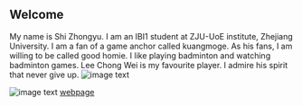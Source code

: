 ## Welcome 

My name is Shi Zhongyu. 
I am an IBI1 student at ZJU-UoE institute, Zhejiang University.
I am a fan of a game anchor called kuangmoge. As his fans, I am willing to be called good homie.
I like playing badminton and watching badminton games. Lee Chong Wei is my favourite player. I admire his spirit that never give up.
![image text](https://s.ndtvimg.com/images/content/2016/may/806/lee-chong-wei-0205.jpg)

![image text](https://th.bing.com/th/id/R.e46455a9a797051fdb9b2b2e5ba910c3?rik=78SnB38z5PXqGA&riu=http%3a%2f%2fi0.hdslb.com%2fbfs%2farchive%2f76ab029100e9e67f0b76ad16e35660c8cc5026ed.jpg&ehk=IusRr4YhB6VJ07pqXqupH1eqQbHAg53JfbYH0CcY5WE%3d&risl=&pid=ImgRaw&r=0)
[webpage](https://cool-zhongyu.github.io) 
